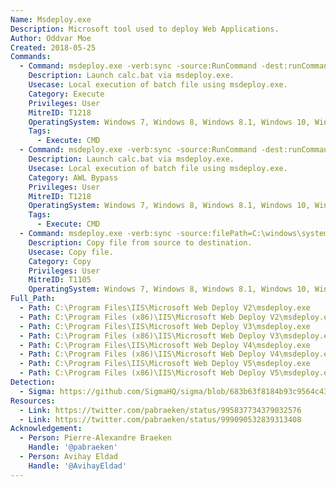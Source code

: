 ```yaml
---
Name: Msdeploy.exe
Description: Microsoft tool used to deploy Web Applications.
Author: Oddvar Moe
Created: 2018-05-25
Commands:
  - Command: msdeploy.exe -verb:sync -source:RunCommand -dest:runCommand="{PATH_ABSOLUTE:.bat}"
    Description: Launch calc.bat via msdeploy.exe.
    Usecase: Local execution of batch file using msdeploy.exe.
    Category: Execute
    Privileges: User
    MitreID: T1218
    OperatingSystem: Windows 7, Windows 8, Windows 8.1, Windows 10, Windows 11, Windows Server
    Tags:
      - Execute: CMD
  - Command: msdeploy.exe -verb:sync -source:RunCommand -dest:runCommand="{PATH_ABSOLUTE:.bat}"
    Description: Launch calc.bat via msdeploy.exe.
    Usecase: Local execution of batch file using msdeploy.exe.
    Category: AWL Bypass
    Privileges: User
    MitreID: T1218
    OperatingSystem: Windows 7, Windows 8, Windows 8.1, Windows 10, Windows 11, Windows Server
    Tags:
      - Execute: CMD
  - Command: msdeploy.exe -verb:sync -source:filePath=C:\windows\system32\calc.exe -dest:filePath=C:\Users\Public\calc.exe
    Description: Copy file from source to destination.
    Usecase: Copy file.
    Category: Copy
    Privileges: User
    MitreID: T1105
    OperatingSystem: Windows 7, Windows 8, Windows 8.1, Windows 10, Windows 11, Windows Server
Full_Path:
  - Path: C:\Program Files\IIS\Microsoft Web Deploy V2\msdeploy.exe
  - Path: C:\Program Files (x86)\IIS\Microsoft Web Deploy V2\msdeploy.exe
  - Path: C:\Program Files\IIS\Microsoft Web Deploy V3\msdeploy.exe
  - Path: C:\Program Files (x86)\IIS\Microsoft Web Deploy V3\msdeploy.exe
  - Path: C:\Program Files\IIS\Microsoft Web Deploy V4\msdeploy.exe
  - Path: C:\Program Files (x86)\IIS\Microsoft Web Deploy V4\msdeploy.exe
  - Path: C:\Program Files\IIS\Microsoft Web Deploy V5\msdeploy.exe
  - Path: C:\Program Files (x86)\IIS\Microsoft Web Deploy V5\msdeploy.exe
Detection:
  - Sigma: https://github.com/SigmaHQ/sigma/blob/683b63f8184b93c9564c4310d10c571cbe367e1e/rules/windows/process_creation/proc_creation_win_lolbin_msdeploy.yml
Resources:
  - Link: https://twitter.com/pabraeken/status/995837734379032576
  - Link: https://twitter.com/pabraeken/status/999090532839313408
Acknowledgement:
  - Person: Pierre-Alexandre Braeken
    Handle: '@pabraeken'
  - Person: Avihay Eldad
    Handle: '@AvihayEldad'
---
```

